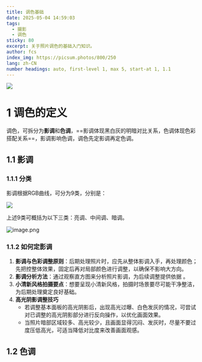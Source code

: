 ```yaml
---
title: 调色基础
date: 2025-05-04 14:59:03
tags:
  - 摄影
  - 调色
sticky: 80
excerpt: 关于照片调色的基础入门知识。
author: fcs
index_img: https://picsum.photos/800/250
lang: zh-CN
number headings: auto, first-level 1, max 5, start-at 1, 1.1
---
```


![](https://picsum.photos/800/250)

# 1 调色的定义

调色，可拆分为**影调**和**色调**，==影调体现黑白灰的明暗对比关系，色调体现色彩搭配关系==，影调影响色调，调色先定影调再定色调。

## 1.1 影调

### 1.1.1 分类

影调根据RGB曲线，可分为9类，分别是：

![](http://img.alleyf.hidns.co/pics/20250504150558260.png)

上述9类可概括为以下三类：亮调、中间调、暗调。

![image.png](http://img.alleyf.hidns.co/pics/20250504150717353.png)

### 1.1.2 如何定影调

1. **影调与色彩调整原则**：后期处理照片时，应先从整体影调入手，再处理颜色；先把控整体效果，固定后再对局部颜色进行调整，以确保不影响大方向。
2. **影调分析方法**：通过观察直方图来分析照片影调，为后续调整提供依据 。
3. **小清新风格拍摄要点**：想要呈现小清新风格，拍摄时场景要尽可能干净整洁，为后期处理奠定良好基础。
4. **高光阴影调整技巧**
	- 若调整基本面板的高光阴影后，出现高光过曝、白色发灰的情况，可尝试对已调整的高光阴影部分进行反向操作，以优化画面效果。
	- 当照片暗部区域较多、高光较少，且画面显得沉闷、发灰时，尽量不要过度压低高光，可适当降低对比度来改善画面观感。

## 1.2 色调